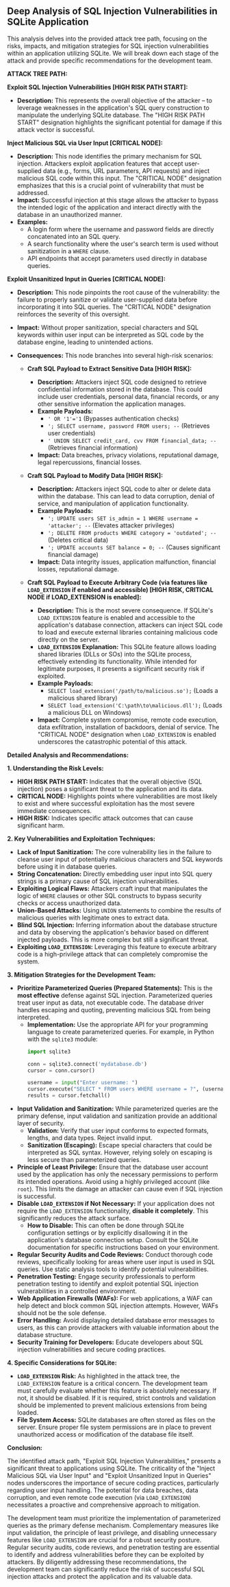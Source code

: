 ## Deep Analysis of SQL Injection Vulnerabilities in SQLite Application

This analysis delves into the provided attack tree path, focusing on the risks, impacts, and mitigation strategies for SQL injection vulnerabilities within an application utilizing SQLite. We will break down each stage of the attack and provide specific recommendations for the development team.

**ATTACK TREE PATH:**

**Exploit SQL Injection Vulnerabilities [HIGH RISK PATH START]:**

*   **Description:** This represents the overall objective of the attacker – to leverage weaknesses in the application's SQL query construction to manipulate the underlying SQLite database. The "HIGH RISK PATH START" designation highlights the significant potential for damage if this attack vector is successful.

**Inject Malicious SQL via User Input [CRITICAL NODE]:**

*   **Description:** This node identifies the primary mechanism for SQL injection. Attackers exploit application features that accept user-supplied data (e.g., forms, URL parameters, API requests) and inject malicious SQL code within this input. The "CRITICAL NODE" designation emphasizes that this is a crucial point of vulnerability that must be addressed.
*   **Impact:** Successful injection at this stage allows the attacker to bypass the intended logic of the application and interact directly with the database in an unauthorized manner.
*   **Examples:**
    *   A login form where the username and password fields are directly concatenated into an SQL query.
    *   A search functionality where the user's search term is used without sanitization in a `WHERE` clause.
    *   API endpoints that accept parameters used directly in database queries.

**Exploit Unsanitized Input in Queries [CRITICAL NODE]:**

*   **Description:** This node pinpoints the root cause of the vulnerability: the failure to properly sanitize or validate user-supplied data before incorporating it into SQL queries. The "CRITICAL NODE" designation reinforces the severity of this oversight.
*   **Impact:**  Without proper sanitization, special characters and SQL keywords within user input can be interpreted as SQL code by the database engine, leading to unintended actions.
*   **Consequences:** This node branches into several high-risk scenarios:

    *   **Craft SQL Payload to Extract Sensitive Data [HIGH RISK]:**
        *   **Description:** Attackers inject SQL code designed to retrieve confidential information stored in the database. This could include user credentials, personal data, financial records, or any other sensitive information the application manages.
        *   **Example Payloads:**
            *   `' OR '1'='1` (Bypasses authentication checks)
            *   `'; SELECT username, password FROM users; --` (Retrieves user credentials)
            *   `' UNION SELECT credit_card, cvv FROM financial_data; --` (Retrieves financial information)
        *   **Impact:** Data breaches, privacy violations, reputational damage, legal repercussions, financial losses.

    *   **Craft SQL Payload to Modify Data [HIGH RISK]:**
        *   **Description:** Attackers inject SQL code to alter or delete data within the database. This can lead to data corruption, denial of service, and manipulation of application functionality.
        *   **Example Payloads:**
            *   `'; UPDATE users SET is_admin = 1 WHERE username = 'attacker'; --` (Elevates attacker privileges)
            *   `'; DELETE FROM products WHERE category = 'outdated'; --` (Deletes critical data)
            *   `'; UPDATE accounts SET balance = 0; --` (Causes significant financial damage)
        *   **Impact:** Data integrity issues, application malfunction, financial losses, reputational damage.

    *   **Craft SQL Payload to Execute Arbitrary Code (via features like `LOAD_EXTENSION` if enabled and accessible) [HIGH RISK, CRITICAL NODE if LOAD_EXTENSION is enabled]:**
        *   **Description:** This is the most severe consequence. If SQLite's `LOAD_EXTENSION` feature is enabled and accessible to the application's database connection, attackers can inject SQL code to load and execute external libraries containing malicious code directly on the server.
        *   **`LOAD_EXTENSION` Explanation:** This SQLite feature allows loading shared libraries (DLLs or SOs) into the SQLite process, effectively extending its functionality. While intended for legitimate purposes, it presents a significant security risk if exploited.
        *   **Example Payloads:**
            *   `SELECT load_extension('/path/to/malicious.so');` (Loads a malicious shared library)
            *   `SELECT load_extension('C:\path\to\malicious.dll');` (Loads a malicious DLL on Windows)
        *   **Impact:** Complete system compromise, remote code execution, data exfiltration, installation of backdoors, denial of service. The "CRITICAL NODE" designation when `LOAD_EXTENSION` is enabled underscores the catastrophic potential of this attack.

**Detailed Analysis and Recommendations:**

**1. Understanding the Risk Levels:**

*   **HIGH RISK PATH START:**  Indicates that the overall objective (SQL injection) poses a significant threat to the application and its data.
*   **CRITICAL NODE:** Highlights points where vulnerabilities are most likely to exist and where successful exploitation has the most severe immediate consequences.
*   **HIGH RISK:**  Indicates specific attack outcomes that can cause significant harm.

**2. Key Vulnerabilities and Exploitation Techniques:**

*   **Lack of Input Sanitization:** The core vulnerability lies in the failure to cleanse user input of potentially malicious characters and SQL keywords before using it in database queries.
*   **String Concatenation:** Directly embedding user input into SQL query strings is a primary cause of SQL injection vulnerabilities.
*   **Exploiting Logical Flaws:** Attackers craft input that manipulates the logic of `WHERE` clauses or other SQL constructs to bypass security checks or access unauthorized data.
*   **Union-Based Attacks:** Using `UNION` statements to combine the results of malicious queries with legitimate ones to extract data.
*   **Blind SQL Injection:**  Inferring information about the database structure and data by observing the application's behavior based on different injected payloads. This is more complex but still a significant threat.
*   **Exploiting `LOAD_EXTENSION`:**  Leveraging this feature to execute arbitrary code is a high-privilege attack that can completely compromise the system.

**3. Mitigation Strategies for the Development Team:**

*   **Prioritize Parameterized Queries (Prepared Statements):** This is the **most effective** defense against SQL injection. Parameterized queries treat user input as data, not executable code. The database driver handles escaping and quoting, preventing malicious SQL from being interpreted.
    *   **Implementation:**  Use the appropriate API for your programming language to create parameterized queries. For example, in Python with the `sqlite3` module:
        ```python
        import sqlite3

        conn = sqlite3.connect('mydatabase.db')
        cursor = conn.cursor()

        username = input("Enter username: ")
        cursor.execute("SELECT * FROM users WHERE username = ?", (username,))
        results = cursor.fetchall()
        ```
*   **Input Validation and Sanitization:** While parameterized queries are the primary defense, input validation and sanitization provide an additional layer of security.
    *   **Validation:** Verify that user input conforms to expected formats, lengths, and data types. Reject invalid input.
    *   **Sanitization (Escaping):**  Escape special characters that could be interpreted as SQL syntax. However, relying solely on escaping is less secure than parameterized queries.
*   **Principle of Least Privilege:** Ensure that the database user account used by the application has only the necessary permissions to perform its intended operations. Avoid using a highly privileged account (like `root`). This limits the damage an attacker can cause even if SQL injection is successful.
*   **Disable `LOAD_EXTENSION` if Not Necessary:** If your application does not require the `LOAD_EXTENSION` functionality, **disable it completely**. This significantly reduces the attack surface.
    *   **How to Disable:**  This can often be done through SQLite configuration settings or by explicitly disallowing it in the application's database connection setup. Consult the SQLite documentation for specific instructions based on your environment.
*   **Regular Security Audits and Code Reviews:** Conduct thorough code reviews, specifically looking for areas where user input is used in SQL queries. Use static analysis tools to identify potential vulnerabilities.
*   **Penetration Testing:** Engage security professionals to perform penetration testing to identify and exploit potential SQL injection vulnerabilities in a controlled environment.
*   **Web Application Firewalls (WAFs):** For web applications, a WAF can help detect and block common SQL injection attempts. However, WAFs should not be the sole defense.
*   **Error Handling:** Avoid displaying detailed database error messages to users, as this can provide attackers with valuable information about the database structure.
*   **Security Training for Developers:** Educate developers about SQL injection vulnerabilities and secure coding practices.

**4. Specific Considerations for SQLite:**

*   **`LOAD_EXTENSION` Risk:** As highlighted in the attack tree, the `LOAD_EXTENSION` feature is a critical concern. The development team must carefully evaluate whether this feature is absolutely necessary. If not, it should be disabled. If it is required, strict controls and validation should be implemented to prevent malicious extensions from being loaded.
*   **File System Access:** SQLite databases are often stored as files on the server. Ensure proper file system permissions are in place to prevent unauthorized access or modification of the database file itself.

**Conclusion:**

The identified attack path, "Exploit SQL Injection Vulnerabilities," presents a significant threat to applications using SQLite. The criticality of the "Inject Malicious SQL via User Input" and "Exploit Unsanitized Input in Queries" nodes underscores the importance of secure coding practices, particularly regarding user input handling. The potential for data breaches, data corruption, and even remote code execution (via `LOAD_EXTENSION`) necessitates a proactive and comprehensive approach to mitigation.

The development team must prioritize the implementation of parameterized queries as the primary defense mechanism. Complementary measures like input validation, the principle of least privilege, and disabling unnecessary features like `LOAD_EXTENSION` are crucial for a robust security posture. Regular security audits, code reviews, and penetration testing are essential to identify and address vulnerabilities before they can be exploited by attackers. By diligently addressing these recommendations, the development team can significantly reduce the risk of successful SQL injection attacks and protect the application and its valuable data.
